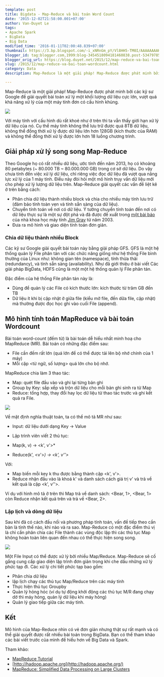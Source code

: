```yaml
---
template: post
title: Bigdata - Map-Reduce và bài toán Word Count
date: '2015-12-02T21:58:00.001+07:00'
author: Van-Duyet Le
tags:
- Apache Spark
- BigData
- Big Data
modified_time: '2016-01-11T02:00:48.839+07:00'
thumbnail: https://3.bp.blogspot.com/-i_xNRnGm_pY/Vl8HH5-TM0I/AAAAAAAAKKU/K1W4w2i2f5E/s1600/big-data-cloud-e1383271750410-460x394.png
blogger_id: tag:blogger.com,1999:blog-3454518094181460838.post-5347978529971452971
blogger_orig_url: https://blog.duyet.net/2015/12/map-reduce-va-bai-toan-wordcount.html
slug: /2015/12/map-reduce-va-bai-toan-wordcount.html
category: Data
description: Map-Reduce là một giải pháp! Map-Reduce được phát minh bởi các kỹ sư Google để giải quyết bài toán xử lý một khối lượng dữ liệu cực lớn, vượt quá khả năng xử lý của một máy tính đơn có cấu hình khủng.

---
```


Map-Reduce là một giải pháp! Map-Reduce được phát minh bởi các kỹ sư Google để giải quyết bài toán xử lý một khối lượng dữ liệu cực lớn, vượt quá khả năng xử lý của một máy tính đơn có cấu hình khủng.

[![](https://3.bp.blogspot.com/-i_xNRnGm_pY/Vl8HH5-TM0I/AAAAAAAAKKU/K1W4w2i2f5E/s320/big-data-cloud-e1383271750410-460x394.png)](http://blog.duyetdev.com/2015/12/map-reduce-va-bai-toan-wordcount.html)

Với máy tính với cấu hình dù rất khoẻ như ở trên thì ta vẫn thấy giới hạn xử lý dữ liệu của nó. Cụ thể máy tính không thể lưu trữ được quá 8TB dữ liệu, không thể đồng thời xử lý được dữ liệu lớn hơn 128GB (kích thước của RAM) và không thể đồng thời xử lý được lớn hơn 18 luồng chương trình.

## Giải pháp xử lý song song Map-Reduce  ##
Theo Google họ có rất nhiều dữ liệu, ước tính đến năm 2013, họ có khoảng 80 petabytes (~ 80.000 TB ~ 80.000.000 GB) trong cơ sở dữ liệu. Do vậy chưa tính đến việc xử lý dữ liệu, chỉ riêng việc đọc dữ liệu đã vượt qua năng lực xử lý của 1 máy tính. Điều này đòi hỏi một mô hình truy vấn dữ liệu mới cho phép xử lý lượng dữ liệu trên.
Map-Reduce giải quyết các vấn đề liệt kê ở trên bằng cách:

- Phân chia dữ liệu thành nhiều block và chia cho nhiều máy tính lưu trữ (đảm bảo tính toàn vẹn và tính sẵn sàng của dữ liệu).
- Chuyển tính toán về nơi có dữ liệu. Ý tưởng chuyển tính toán đến nơi có dữ liệu thực sự là một sự đột phá và đã được đề xuất trong [một bài báo](http://research.microsoft.com/pubs/70001/tr-2003-24.pdf) của nhà khoa học máy tính [Jim Gray](https://en.wikipedia.org/wiki/Jim_Gray_(computer_scientist)) từ năm 2003.
- Đưa ra mô hình và giao diện tính toán đơn giản.

### Chia dữ liệu thành nhiều Block ###
Các kỹ sư Google giải quyết bài toán này bằng giải pháp GFS. GFS là một hệ thống quản lý File phân tán với các chức năng giống như hệ thống File bình thường của Linux như: không gian tên (namespace), tính thừa thãi (redundancy), và tính sẵn sàng (availability). Như đã giới thiệu ở bài viết Các giải pháp BigData, HDFS cũng là một một hệ thống quản lý File phân tán.

Đặc điểm của hệ thống File phân tán này là:

- Dùng để quản lý các File có kích thước lớn: kích thước từ trăm GB đến TB
- Dữ liệu ít khi bị cập nhật ở giữa file (kiểu mở file, đến dữa file, cập nhật) mà thường được đọc học ghi vào cuối File (append).

## Mô hình tính toán MapReduce và bài toán Wordcount  ##

Bài toán word-count (đếm từ) là bài toán dễ hiểu nhất minh hoạ cho MapReduce (MR). Bài toán có những đặc điểm sau:

- File cần đếm rất lớn (quá lớn để có thể được tải lên bộ nhớ chính của 1 máy)
- Mỗi cặp <từ ngữ, số lượng> quá lớn cho bộ nhớ.

MapReduce chia làm 3 thao tác: 

- Map: quét file đầu vào và ghi lại từng bản ghi
- Group by Key: sắp xếp và trộn dữ liệu cho mỗi bản ghi sinh ra từ Map
- Reduce: tổng hợp, thay đổi hay lọc dữ liệu từ thao tác trước và ghi kết quả ra File.

![](https://3.bp.blogspot.com/-xzLph7BccQ8/Vl8DKXHQajI/AAAAAAAAKJ8/lY6P8XukwJU/s1600/MapReduce_Work_Structure.png)

Về mặt định nghĩa thuật toán, ta có thể mô tả MR như sau:

- Input: dữ liệu dưới dạng Key → Value
- Lập trình viên viết 2 thủ tục:

- Map(k, v) → <k', v'>*
- Reduce(k', <v'>*) → <k', v''>*

Với:

- Map biến mỗi key k thu được bằng thành cặp <k', v'>. 
- Reduce nhận đầu vào là khoá k' và danh sách cách giá trị v' và trả về kết quả là cặp <k', v''>.

Ví dụ với hình mô tả ở trên thì Map trả về danh sách: <Bear, 1>, <Bear, 1> còn Reduce nhận kết quả trên và trả về <Bear, 2>.

### Lập lịch và dòng dữ liệu ###

Sau khi đã có cách đấu nối và phương pháp tính toán, vấn đề tiếp theo cần bàn là tính thế nào, khi nào và ra sao. Map-Reduce có một đặc điểm thú vị là chỉ cần phân chia các File thành các vùng độc lập thì các thủ tục Map không hoàn toàn liên quan đến nhau có thể thực hiện song song.

![](https://4.bp.blogspot.com/-xqgQyBlNepQ/Vl8EqnQ1mXI/AAAAAAAAKKI/Ll4HQoNGGOM/s1600/google_schema.gif)

Một File Input có thể được xử lý bởi nhiều Map/Reduce. Map-Reduce sẽ cố gắng cung cấp giao diện lập trình đơn giản trong khi che dấu những xử lý phức tạp đi. Các xử lý chi tiết phức tạp bao gồm:

- Phân chia dữ liệu
- lập lịch chạy các thủ tục Map/Reduce trên các máy tính
- Thực hiện thủ tục Groupby
- Quản lý hỏng hóc (ví dụ tự động khởi động các thủ tục M/R đang chạy dở thì máy hỏng, quản lý dữ liệu khi máy hỏng)
- Quản lý giao tiếp giữa các máy tính.

## Kết  ##
Mô hình của Map-Reduce nhìn có vẻ đơn giản nhưng thật sự rất mạnh và có thể giải quyết được rất nhiều bài toán trong BigData. Bạn có thể tham khảo các bài viết trước của mình để hiểu hơn về Big Data và Spark.

Tham khảo:

- [MapReduce Tutorial](https://hadoop.apache.org/docs/current/hadoop-mapreduce-client/hadoop-mapreduce-client-core/MapReduceTutorial.html)
- [http://hadoop.apache.org](http://hadoop.apache.org/)
- [MapReduce: Simplified Data Processing on Large Clusters](http://research.google.com/archive/mapreduce.html) 
